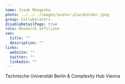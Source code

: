```yaml
---
name: Isaak Mengesha
photo: ../../../images/avatar-placeholder.jpeg
group: Collaborators
disableDetailPage: true
role: Research affiliate
seo:
  title: ""
  description: ""
links:
  website: ""
  twitter: ""
  linkedin: ""
---
```


Technische Universität Berlin & Complexity Hub Vienna
